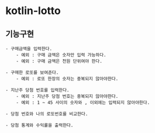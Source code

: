 # kotlin-lotto

## 기능구현 
    - 구매금액을 입력한다.
        - 예외 : 구매 금액은 숫자만 입력 가능하다.
        - 예외 : 구매 금액은 천원 단위여야 한다.
        
    - 구매한 로또를 보여준다.
        - 예외 : 로또 한장의 숫자는 중복되지 않아야한다.
    
    - 지난주 당첨 번호를 입력한다.
        - 예외 : 지난주 당첨 번호는 중복되지 않아야한다.
        - 예외 : 1 ~ 45 사이의 숫자와 , 이외에는 입력되지 않아야한다.
        
    - 당첨 번호와 나의 로또번호를 비교한다.
    
    - 당첨 통계와 수익률을 출력한다.
        
    